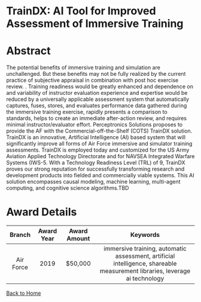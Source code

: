 
TrainDX: AI Tool for Improved Assessment of Immersive Training
==============================================================

# Abstract


The potential benefits of immersive training and simulation are unchallenged. But these benefits may not be fully realized by the current practice of subjective appraisal in combination with post hoc exercise review. . Training readiness would be greatly enhanced and dependence on and variability of instructor evaluation experience and expertise would be reduced by a universally applicable assessment system that automatically captures, fuses, stores, and evaluates performance data gathered during the immersive training exercise, rapidly presents a comparison to standards, helps to create an immediate after-action review, and requires minimal instructor/evaluator effort. Perceptronics Solutions proposes to provide the AF with the Commercial-off-the-Shelf (COTS) TrainDX solution. TrainDX is an innovative, Artificial Intelligence (AI) based system that will significantly improve all forms of Air Force immersive and simulator training assessments. TrainDX is employed today and customized for the US Army Aviation Applied Technology Directorate and for NAVSEA Integrated Warfare Systems (IWS-5. With a Technology Readiness Level (TRL) of 9, TrainDX proves our strong reputation for successfully transforming research and development products into fielded and commercially viable systems. This AI solution encompasses causal modeling, machine learning, multi-agent computing, and cognitive science algorithms.TBD  

# Award Details

|Branch|Award Year|Award Amount|Keywords|
| :---: | :---: | :---: | :---: |
|Air Force|2019|$50,000|immersive training, automatic assessment, artificial intelligence, shareable measurement libraries, leverage ai technology|
  
  


[Back to Home](https://github.com/chrischow/dod_sbir_awards/DJ/#1516)